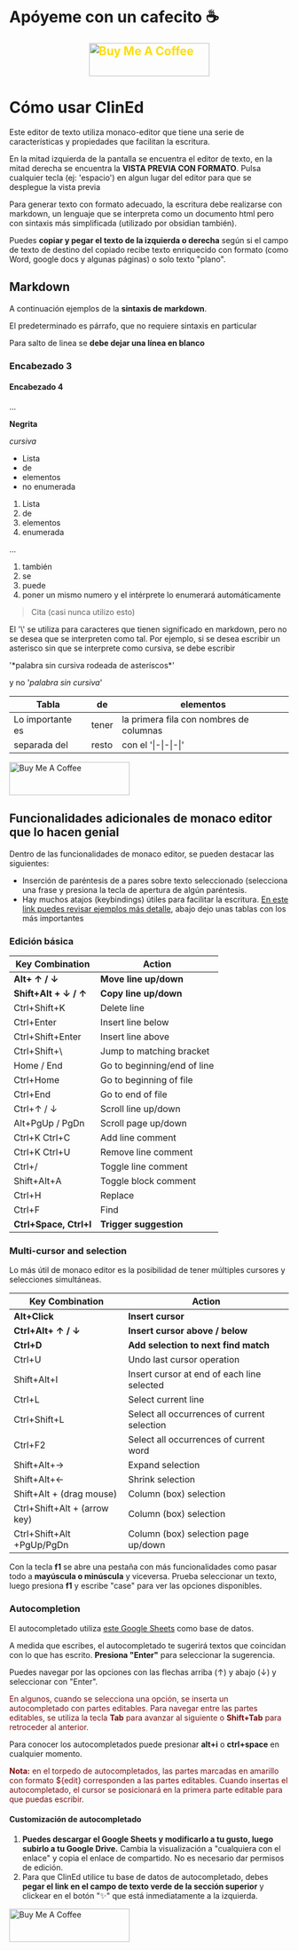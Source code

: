 # Apóyeme con un cafecito ☕

<a href="https://www.buymeacoffee.com/sanmartindx" target="_blank"
style="display: flex; justify-content: center; align-items: center; text-decoration: none; color: #FFDD00; font-weight: bold; font-size: 1.5em; margin-bottom: 1em;"><img src="https://cdn.buymeacoffee.com/buttons/v2/default-yellow.png" alt="Buy Me A Coffee" style="height: 60px !important;width: 217px !important;" ></a>

# Cómo usar ClinEd

Este editor de texto utiliza monaco-editor que tiene una serie de características y propiedades que facilitan la escritura.

En la mitad izquierda de la pantalla se encuentra el editor de texto, en la mitad derecha se encuentra la **VISTA PREVIA CON FORMATO**. Pulsa cualquier tecla (ej: 'espacio') en algun lugar del editor para que se desplegue la vista previa

Para generar texto con formato adecuado, la escritura debe realizarse con markdown, un lenguaje que se interpreta como un documento html pero con sintaxis más simplificada (utilizado por obsidian también).

Puedes **copiar y pegar el texto de la izquierda o derecha** según si el campo de texto de destino del copiado recibe texto enriquecido con formato (como Word, google docs y algunas páginas) o solo texto "plano". 

## Markdown

A continuación ejemplos de la **sintaxis de markdown**. 

El predeterminado es párrafo, que no requiere sintaxis en particular

Para salto de linea se **debe dejar una línea en blanco**

### Encabezado 3
#### Encabezado 4
...


**Negrita**

*cursiva*

- Lista
- de 
- elementos
- no enumerada

1. Lista
2. de
3. elementos
4. enumerada

...

1. también
1. se 
1. puede 
1. poner un mismo numero y el intérprete lo enumerará automáticamente

> Cita (casi nunca utilizo esto)

El '\\' se utiliza para caracteres que tienen significado en markdown, pero no se desea que se interpreten como tal. Por ejemplo, si se desea escribir un asterisco sin que se interprete como cursiva, se debe escribir 

'\*palabra sin cursiva rodeada de asteríscos\*'

y no '*palabra sin cursiva*'

| Tabla            | de    | elementos                         |
|------------------|-------|----------------------------------------|
| Lo importante es | tener | la primera fila con nombres de columnas|
| separada del     | resto | con el '\|-\|-\|-\|'                    |

<a href="https://www.buymeacoffee.com/sanmartindx" target="_blank"><img src="https://cdn.buymeacoffee.com/buttons/v2/default-blue.png" alt="Buy Me A Coffee" style="height: 60px !important;width: 217px !important;" ></a>


## Funcionalidades adicionales de monaco editor que lo hacen genial

Dentro de las funcionalidades de monaco editor, se pueden destacar las siguientes:
- Inserción de paréntesis de a pares sobre texto seleccionado (selecciona una frase y presiona la tecla de apertura de algún paréntesis.
- Hay muchos atajos (keybindings) útiles para facilitar la escritura. [En este link puedes revisar ejemplos más detalle](https://code.visualstudio.com/docs/editor/codebasics), abajo dejo unas tablas con los más importantes

### Edición básica

| Key Combination       | Action                        |
|-----------------------|-------------------------------|
| **Alt+ ↑ / ↓**        | **Move line up/down**         |
| **Shift+Alt + ↓ / ↑** | **Copy line up/down**         |
| Ctrl+Shift+K          | Delete line                   |
| Ctrl+Enter            | Insert line below             |
| Ctrl+Shift+Enter      | Insert line above             |
| Ctrl+Shift+\\         | Jump to matching bracket      |
| Home / End            | Go to beginning/end of line   |
| Ctrl+Home             | Go to beginning of file       |
| Ctrl+End              | Go to end of file             |
| Ctrl+↑ / ↓            | Scroll line up/down           |
| Alt+PgUp / PgDn       | Scroll page up/down           |
| Ctrl+K Ctrl+C         | Add line comment              |
| Ctrl+K Ctrl+U         | Remove line comment           |
| Ctrl+/                | Toggle line comment           |
| Shift+Alt+A           | Toggle block comment          |
| Ctrl+H                | Replace                       |
| Ctrl+F                | Find                          |
| **Ctrl+Space, Ctrl+I**| **Trigger suggestion**        |

### Multi-cursor and selection

Lo más útil de monaco editor es la posibilidad de tener múltiples cursores y selecciones simultáneas.

| Key Combination             | Action                                  |
|-----------------------------|-----------------------------------------|
| **Alt+Click**               | **Insert cursor**                       |
| **Ctrl+Alt+ ↑ / ↓**         | **Insert cursor above / below**         |
| **Ctrl+D**                  | **Add selection to next find match**    |
| Ctrl+U                      | Undo last cursor operation              |
| Shift+Alt+I                 | Insert cursor at end of each line selected |
| Ctrl+L                      | Select current line                     |
| Ctrl+Shift+L                | Select all occurrences of current selection |
| Ctrl+F2                     | Select all occurrences of current word  |
| Shift+Alt+→                 | Expand selection                        |
| Shift+Alt+←                 | Shrink selection                        |
| Shift+Alt + (drag mouse)    | Column (box) selection                  |
| Ctrl+Shift+Alt + (arrow key)| Column (box) selection                  |
| Ctrl+Shift+Alt +PgUp/PgDn   | Column (box) selection page up/down     |


Con la tecla **f1** se abre una pestaña con más funcionalidades como pasar todo a **mayúscula o minúscula** y viceversa. Prueba seleccionar un texto, luego presiona **f1** y escribe "case" para ver las opciones disponibles.

### Autocompletion

El autocompletado utiliza [este Google Sheets](https://docs.google.com/spreadsheets/d/1AjQ6IRZ9fdw13qizrCzGtR3QFeZb6nq2KYms-wJ8Puc/edit?gid=0#gid=0) como base de datos.

A medida que escribes, el autocompletado te sugerirá textos que coincidan con lo que has escrito. **Presiona "Enter"** para seleccionar la sugerencia. 

Puedes navegar por las opciones con las flechas arriba (↑) y abajo (↓) y seleccionar con "Enter".

<span style="color: #790D0D;">En algunos, cuando se selecciona una opción, se inserta un autocompletado con partes editables. Para navegar entre las partes editables, se utiliza la tecla **Tab** para avanzar al siguiente o **Shift+Tab** para retroceder al anterior.</span>

Para conocer los autocompletados puede presionar **alt+i** o **ctrl+space** en cualquier momento.

<span style="color: #790D0D;">**Nota:** en el torpedo de autocompletados, las partes marcadas en amarillo con formato ${edit} corresponden a las partes editables. Cuando insertas el autocompletado, el cursor se posicionará en la primera parte editable para que puedas escribir. </span>

#### Customización de autocompletado

1. **Puedes descargar el Google Sheets y modificarlo a tu gusto, luego subirlo a tu Google Drive.** Cambia la visualización a "cualquiera con el enlace" y copia el enlace de compartido. No es necesario dar permisos de edición.
2. Para que ClinEd utilice tu base de datos de autocompletado, debes **pegar el link en el campo de texto verde de la sección superior** y clickear en el botón "✨" que está inmediatamente a la izquierda.


<a href="https://www.buymeacoffee.com/sanmartindx" target="_blank"><img src="https://cdn.buymeacoffee.com/buttons/v2/default-blue.png" alt="Buy Me A Coffee" style="height: 60px !important;width: 217px !important;" ></a>


